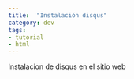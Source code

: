 ```yaml
---
title:  "Instalación disqus"
category: dev
tags:
- tutorial
- html
---
```


Instalacion de disqus en el sitio web
